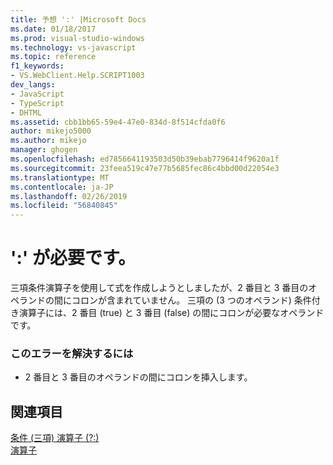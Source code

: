 ```yaml
---
title: 予想 ':' |Microsoft Docs
ms.date: 01/18/2017
ms.prod: visual-studio-windows
ms.technology: vs-javascript
ms.topic: reference
f1_keywords:
- VS.WebClient.Help.SCRIPT1003
dev_langs:
- JavaScript
- TypeScript
- DHTML
ms.assetid: cbb1bb65-59e4-47e0-834d-8f514cfda0f6
author: mikejo5000
ms.author: mikejo
manager: ghogen
ms.openlocfilehash: ed7856641193503d50b39ebab7796414f9620a1f
ms.sourcegitcommit: 23feea519c47e77b5685fec86c4bbd00d22054e3
ms.translationtype: MT
ms.contentlocale: ja-JP
ms.lasthandoff: 02/26/2019
ms.locfileid: "56840845"
---
```

# <a name="expected-"></a>':' が必要です。
三項条件演算子を使用して式を作成しようとしましたが、2 番目と 3 番目のオペランドの間にコロンが含まれていません。 三項の (3 つのオペランド) 条件付き演算子には、2 番目 (true) と 3 番目 (false) の間にコロンが必要なオペランドです。  
  
### <a name="to-correct-this-error"></a>このエラーを解決するには  
  
-   2 番目と 3 番目のオペランドの間にコロンを挿入します。  
  
## <a name="see-also"></a>関連項目  
 [条件 (三項) 演算子 (?:)](../../javascript/reference/conditional-ternary-operator-decrement-javascript.md)   
 [演算子](../../javascript/operators-javascript.md)